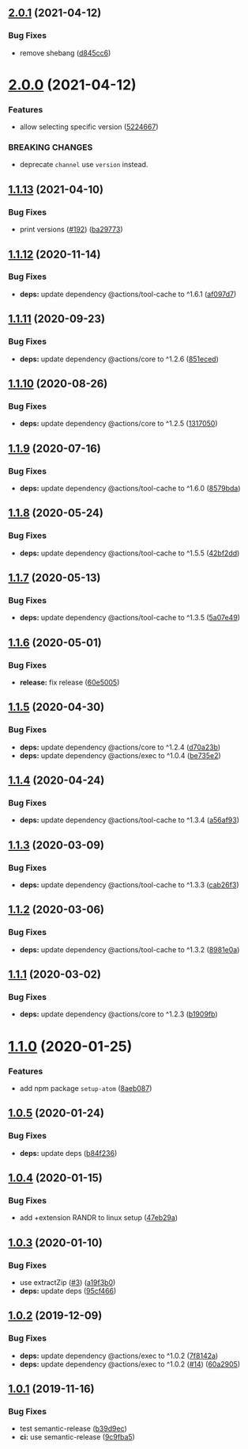 ## [2.0.1](https://github.com/UziTech/action-setup-atom/compare/v2.0.0...v2.0.1) (2021-04-12)


### Bug Fixes

* remove shebang ([d845cc6](https://github.com/UziTech/action-setup-atom/commit/d845cc6906c86d8895046c20c960f626b2365067))

# [2.0.0](https://github.com/UziTech/action-setup-atom/compare/v1.1.13...v2.0.0) (2021-04-12)


### Features

* allow selecting specific version ([5224667](https://github.com/UziTech/action-setup-atom/commit/52246677edfc71493daa4336c9c4f0f6b5dbebf7))


### BREAKING CHANGES

* deprecate `channel` use `version` instead.

## [1.1.13](https://github.com/UziTech/action-setup-atom/compare/v1.1.12...v1.1.13) (2021-04-10)


### Bug Fixes

* print versions ([#192](https://github.com/UziTech/action-setup-atom/issues/192)) ([ba29773](https://github.com/UziTech/action-setup-atom/commit/ba29773411dedb449d4314fe907e9998856b732f))

## [1.1.12](https://github.com/UziTech/action-setup-atom/compare/v1.1.11...v1.1.12) (2020-11-14)


### Bug Fixes

* **deps:** update dependency @actions/tool-cache to ^1.6.1 ([af097d7](https://github.com/UziTech/action-setup-atom/commit/af097d7456adebc16dec44e3cde8b4fd52b1191b))

## [1.1.11](https://github.com/UziTech/action-setup-atom/compare/v1.1.10...v1.1.11) (2020-09-23)


### Bug Fixes

* **deps:** update dependency @actions/core to ^1.2.6 ([851eced](https://github.com/UziTech/action-setup-atom/commit/851ecede2e12eb31f5c13cbd9bd55a24c3a2930a))

## [1.1.10](https://github.com/UziTech/action-setup-atom/compare/v1.1.9...v1.1.10) (2020-08-26)


### Bug Fixes

* **deps:** update dependency @actions/core to ^1.2.5 ([1317050](https://github.com/UziTech/action-setup-atom/commit/1317050b255c041815e478825e54f6b93c7b5121))

## [1.1.9](https://github.com/UziTech/action-setup-atom/compare/v1.1.8...v1.1.9) (2020-07-16)


### Bug Fixes

* **deps:** update dependency @actions/tool-cache to ^1.6.0 ([8579bda](https://github.com/UziTech/action-setup-atom/commit/8579bdacc359821ccb57fca498aef37052ad2a1f))

## [1.1.8](https://github.com/UziTech/action-setup-atom/compare/v1.1.7...v1.1.8) (2020-05-24)


### Bug Fixes

* **deps:** update dependency @actions/tool-cache to ^1.5.5 ([42bf2dd](https://github.com/UziTech/action-setup-atom/commit/42bf2dd4cd60006d2240824161cbe20005deca31))

## [1.1.7](https://github.com/UziTech/action-setup-atom/compare/v1.1.6...v1.1.7) (2020-05-13)


### Bug Fixes

* **deps:** update dependency @actions/tool-cache to ^1.3.5 ([5a07e49](https://github.com/UziTech/action-setup-atom/commit/5a07e49e6a7f4bb9af488b95df2226b4dbc6431b))

## [1.1.6](https://github.com/UziTech/action-setup-atom/compare/v1.1.5...v1.1.6) (2020-05-01)


### Bug Fixes

* **release:** fix release ([60e5005](https://github.com/UziTech/action-setup-atom/commit/60e5005dee1c9bb903eebab6ea13b80f68e906db))

## [1.1.5](https://github.com/UziTech/action-setup-atom/compare/v1.1.4...v1.1.5) (2020-04-30)


### Bug Fixes

* **deps:** update dependency @actions/core to ^1.2.4 ([d70a23b](https://github.com/UziTech/action-setup-atom/commit/d70a23b0f1a575464196f637ba398465dd6ee27e))
* **deps:** update dependency @actions/exec to ^1.0.4 ([be735e2](https://github.com/UziTech/action-setup-atom/commit/be735e284c95f99a12825233d861a56164f0ddc0))

## [1.1.4](https://github.com/UziTech/action-setup-atom/compare/v1.1.3...v1.1.4) (2020-04-24)


### Bug Fixes

* **deps:** update dependency @actions/tool-cache to ^1.3.4 ([a56af93](https://github.com/UziTech/action-setup-atom/commit/a56af938810a88a8f13e750af213c46095a0573f))

## [1.1.3](https://github.com/UziTech/action-setup-atom/compare/v1.1.2...v1.1.3) (2020-03-09)


### Bug Fixes

* **deps:** update dependency @actions/tool-cache to ^1.3.3 ([cab26f3](https://github.com/UziTech/action-setup-atom/commit/cab26f39a1a2e3f95e00408851d8a40d27169096))

## [1.1.2](https://github.com/UziTech/action-setup-atom/compare/v1.1.1...v1.1.2) (2020-03-06)


### Bug Fixes

* **deps:** update dependency @actions/tool-cache to ^1.3.2 ([8981e0a](https://github.com/UziTech/action-setup-atom/commit/8981e0a961747675520f475c1ac7c4095969dda9))

## [1.1.1](https://github.com/UziTech/action-setup-atom/compare/v1.1.0...v1.1.1) (2020-03-02)


### Bug Fixes

* **deps:** update dependency @actions/core to ^1.2.3 ([b1909fb](https://github.com/UziTech/action-setup-atom/commit/b1909fb704d2677cff5338f66d4654eb4f4903cb))

# [1.1.0](https://github.com/UziTech/action-setup-atom/compare/v1.0.5...v1.1.0) (2020-01-25)


### Features

* add npm package `setup-atom` ([8aeb087](https://github.com/UziTech/action-setup-atom/commit/8aeb087043f88ce52ea72ade9c4e3c0c6b0ecdb3))

## [1.0.5](https://github.com/UziTech/action-setup-atom/compare/v1.0.4...v1.0.5) (2020-01-24)


### Bug Fixes

* **deps:** update deps ([b84f236](https://github.com/UziTech/action-setup-atom/commit/b84f2361b6781a60d4a2d6681d2e61a388d4f792))

## [1.0.4](https://github.com/UziTech/action-setup-atom/compare/v1.0.3...v1.0.4) (2020-01-15)


### Bug Fixes

* add +extension RANDR to linux setup ([47eb29a](https://github.com/UziTech/action-setup-atom/commit/47eb29af22b18e770c0b69fa41deb87d9a88aa72))

## [1.0.3](https://github.com/UziTech/action-setup-atom/compare/v1.0.2...v1.0.3) (2020-01-10)


### Bug Fixes

* use extractZip ([#3](https://github.com/UziTech/action-setup-atom/issues/3)) ([a19f3b0](https://github.com/UziTech/action-setup-atom/commit/a19f3b048d3407d1eae3336049fac221eaa0e5b2))
* **deps:** update deps ([95cf466](https://github.com/UziTech/action-setup-atom/commit/95cf4669bdbeb96925f5a2fa6c7ab93b0c20d665))

## [1.0.2](https://github.com/UziTech/action-setup-atom/compare/v1.0.1...v1.0.2) (2019-12-09)


### Bug Fixes

* **deps:** update dependency @actions/exec to ^1.0.2 ([7f8142a](https://github.com/UziTech/action-setup-atom/commit/7f8142a403b23feae89aaa47da81e808d445a918))
* **deps:** update dependency @actions/exec to ^1.0.2 ([#14](https://github.com/UziTech/action-setup-atom/issues/14)) ([60a2905](https://github.com/UziTech/action-setup-atom/commit/60a2905086e7be26dc60e1df05a41e8d999e258f))

## [1.0.1](https://github.com/UziTech/action-setup-atom/compare/v1.0.0...v1.0.1) (2019-11-16)


### Bug Fixes

* test semantic-release ([b39d9ec](https://github.com/UziTech/action-setup-atom/commit/b39d9ec3f09320bc18681958ebc202ae72873639))
* **ci:** use semantic-release ([9c9fba5](https://github.com/UziTech/action-setup-atom/commit/9c9fba591748a24f99efedd6b5705adef79a1b9d))
